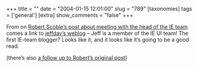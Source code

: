 +++
title = ""
date = "2004-01-15 12:01:00"
slug = "789"
[taxonomies]
tags = ['general']
[extra]
show_comments = "false"
+++

From on [Robert Scoble’s post about meeting with the head of the IE team](http://radio.weblogs.com/0001011/2004/01/14.html#a6183) comes a link to [jeffdav’s weblog](http://blogs.msdn.com/jeffdav) – Jeff is a member of the IE UI team! The first IE-team blogger? Looks like it, and it looks like it’s going to be a good read.

(there’s also [a follow up to Robert’s original post](http://radio.weblogs.com/0001011/categories/scobleizer/2004/01/14.html#a6186))
